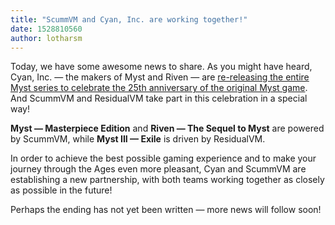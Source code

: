 ```yaml
---
title: "ScummVM and Cyan, Inc. are working together!"
date: 1528810560
author: lotharsm
---
```


Today, we have some awesome news to share. As you might have heard, Cyan, Inc. — the makers of Myst and Riven — are [re-releasing the entire Myst series to celebrate the 25th anniversary of the original Myst game](https://myst.com). And ScummVM and ResidualVM take part in this celebration in a special way!

**Myst — Masterpiece Edition** and **Riven — The Sequel to Myst** are powered by ScummVM, while **Myst III — Exile** is driven by ResidualVM.

In order to achieve the best possible gaming experience and to make your journey through the Ages even more pleasant, Cyan and ScummVM are establishing a new partnership, with both teams working together as closely as possible in the future!

Perhaps the ending has not yet been written — more news will follow soon!
